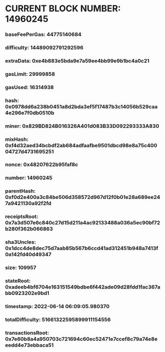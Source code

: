 # CURRENT BLOCK NUMBER: 14960245

### baseFeePerGas: 44775140684
### difficulty: 14489092791292596
### extraData: 0xe4b883e5bda9e7a59ee4bb99e9b1bc4a0c21
### gasLimit: 29999858
### gasUsed: 16314938
### hash: 0x0978dd6a238b0451a8d2bda3ef5f17487b3c14056b529caa4e296e7f0db0510b
### miner: 0x829BD824B016326A401d083B33D092293333A830
### mixHash: 0xf4d32aed34bcbdf2ab684adfaafbe9501dbcd98e8a75c40004727d4731695251
### nonce: 0x48207622b95faf8c
### number: 14960245
### parentHash: 0xf0d2e400a3c84be506d358572d967d12f0b01e28a689ee247a9421130a92f2fd
### receiptsRoot: 0x7a3d507e6c840c27d15d211a4ac92133488a036a5ec90bf72b280f362b066863
### sha3Uncles: 0x1dcc4de8dec75d7aab85b567b6ccd41ad312451b948a7413f0a142fd40d49347
### size: 109957
### stateRoot: 0xadeeb4bf6704e163151549bdbe6f442ade09d28fdd1fac367abb0923202e9bd1
### timestamp: 2022-06-14 06:09:05.980370
### totalDifficulty: 51661322595899911154556
### transactionsRoot: 0x7e60b8a4a950703c721694c60ec52471e7ccef8c79a74e8eeedd4e73ebbaca51
